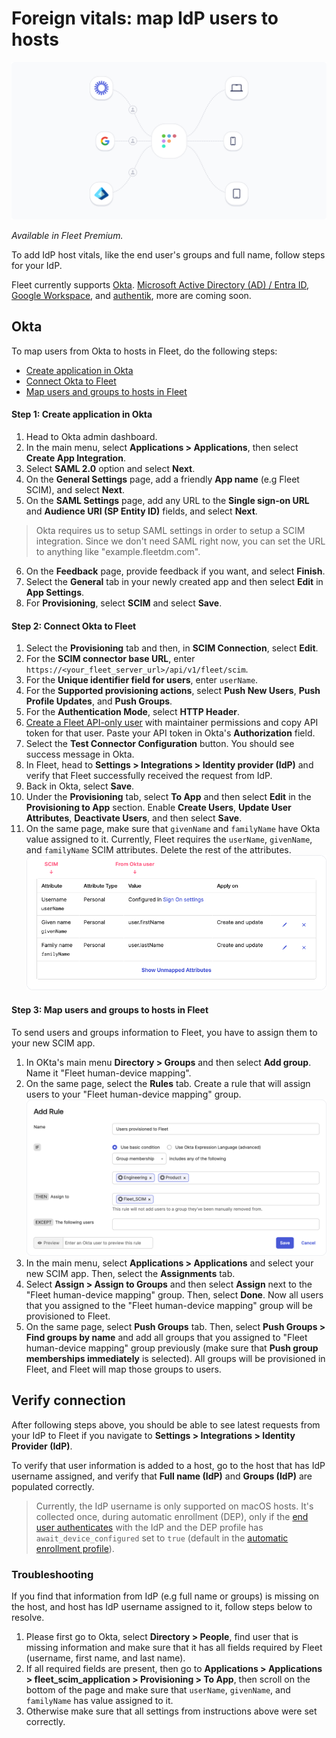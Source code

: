 # Foreign vitals: map IdP users to hosts

![Import users from IdP to Fleet](../website/assets/images/articles/add-users-from-idp-cover-img.png)

_Available in Fleet Premium._

To add IdP host vitals, like the end user's groups and full name, follow steps for your IdP. 

Fleet currently supports [Okta](#okta). [Microsoft Active Directory (AD) / Entra ID](#microsoft-entra-id), [Google Workspace](#google-workspace), and [authentik](#google-workspace), more are coming soon.


## Okta

To map users from Okta to hosts in Fleet, do the following steps:

- [Create application in Okta](#step-1-create-application-in-okta)
- [Connect Okta to Fleet](#step-2-connect-okta-to-fleet)
- [Map users and groups to hosts in Fleet](#step-3-map-users-and-groups-to-hosts-in-fleet)

#### Step 1: Create application in Okta

1. Head to Okta admin dashboard.
2. In the main menu, select **Applications > Applications**, then select **Create App Integration**.
3. Select **SAML 2.0** option and select **Next**.
4. On the **General Settings** page, add a friendly **App name** (e.g Fleet SCIM), and select **Next**.
5. On the **SAML Settings** page, add any URL to the **Single sign-on URL** and **Audience URI (SP Entity ID)** fields, and select **Next**.
> Okta requires us to setup SAML settings in order to setup a SCIM integration. Since we don't need SAML right now, you can set the URL to anything like "example.fleetdm.com".
6. On the **Feedback** page, provide feedback if you want, and select **Finish**.
7. Select the **General** tab in your newly created app and then select **Edit** in **App Settings**.
8. For **Provisioning**, select **SCIM** and select **Save**.

#### Step 2: Connect Okta to Fleet

1. Select the **Provisioning** tab and then, in **SCIM Connection**, select **Edit**.
2. For the **SCIM connector base URL**, enter `https://<your_fleet_server_url>/api/v1/fleet/scim`.
3. For the **Unique identifier field for users**, enter `userName`.
4. For the **Supported provisioning actions**, select **Push New Users**, **Push Profile Updates**, and **Push Groups**.
5. For the **Authentication Mode**, select **HTTP Header**.
6. [Create a Fleet API-only user](https://fleetdm.com/guides/fleetctl#create-api-only-user) with maintainer permissions and copy API token for that user. Paste your API token in Okta's **Authorization** field.
7. Select the **Test Connector Configuration** button. You should see success message in Okta.
8. In Fleet, head to **Settings > Integrations > Identity provider (IdP)** and verify that Fleet successfully received the request from IdP.
9. Back in Okta, select **Save**.
10. Under the **Provisioning** tab, select **To App** and then select **Edit** in the **Provisioning to App** section. Enable **Create Users**, **Update User Attributes**, **Deactivate Users**, and then select **Save**.
11. On the same page, make sure that `givenName` and `familyName` have Okta value assigned to it. Currently, Fleet requires the `userName`, `givenName`, and `familyName` SCIM attributes. Delete the rest of the attributes.
![Okta SCIM attributes mapping](../website/assets/images/articles/okta-scim-attributes-mapping.png)


#### Step 3: Map users and groups to hosts in Fleet

To send users and groups information to Fleet, you have to assign them to your new SCIM app.

1. In OKta's main menu **Directory > Groups** and then select **Add group**. Name it "Fleet human-device mapping".
2. On the same page, select the **Rules** tab. Create a rule that will assign users to your  "Fleet human-device mapping" group.
![Okta group rule](../website/assets/images/articles/okta-scim-group-rules.png)
3. In the main menu, select **Applications > Applications**  and select your new SCIM app. Then, select the **Assignments** tab.
4. Select **Assign > Assign to Groups** and then select **Assign** next to the "Fleet human-device mapping" group. Then, select **Done**. Now all users that you assigned to the  "Fleet human-device mapping" group will be provisioned to Fleet.
5. On the same page, select **Push Groups** tab. Then, select **Push Groups > Find groups by name** and add all groups that you assigned to "Fleet human-device mapping" group previously (make sure that **Push group memberships immediately** is selected). All groups will be provisioned in Fleet, and Fleet will map those groups to users.

## Verify connection

After following steps above, you should be able to see latest requests from your IdP to Fleet if you navigate to **Settings > Integrations > Identity Provider (IdP)**. 

To verify that user information is added to a host, go to the host that has IdP username assigned, and verify that **Full name (IdP)** and **Groups (IdP)** are populated correctly.

> Currently, the IdP username is only supported on macOS hosts. It's collected once, during automatic enrollment (DEP), only if the [end user authenticates](https://fleetdm.com/docs/rest-api/rest-api#mdm-macos-setup) with the IdP and the DEP profile has `await_device_configured` set to `true` (default in the [automatic enrollment profile](https://fleetdm.com/guides/macos-setup-experience#step-1-create-an-automatic-enrollment-profile)).

### Troubleshooting

If you find that information from IdP (e.g full name or groups) is missing on the host, and host has IdP username assigned to it, follow steps below to resolve.

1. Please first go to Okta, select **Directory > People**, find user that is
missing information and make sure that it has all fields required by Fleet (username, first name, and
last name).
2. If all required fields are present, then go to **Applications > Applications > fleet_scim_application > Provisioning > To App**, then scroll on the bottom of the page and make sure that `userName`, `givenName`, and `familyName` has value assigned to it.
3. Otherwise make sure that all settings from instructions above were set correctly.

<meta name="authorGitHubUsername" value="marko-lisica">
<meta name="authorFullName" value="Marko Lisica">
<meta name="publishedOn" value="2025-04-11">
<meta name="articleTitle" value="Foreign vitals: map IdP users to hosts">
<meta name="articleImageUrl" value="../website/assets/images/articles/add-users-from-idp-cover-img.png">
<meta name="category" value="guides">
